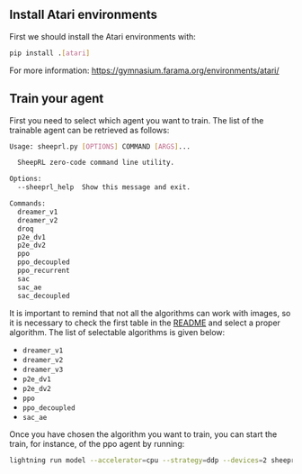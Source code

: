 ## Install Atari environments
First we should install the Atari environments with:

```bash
pip install .[atari]
```

For more information: https://gymnasium.farama.org/environments/atari/ 

## Train your agent
First you need to select which agent you want to train. The list of the trainable agent can be retrieved as follows:

```bash
Usage: sheeprl.py [OPTIONS] COMMAND [ARGS]...

  SheepRL zero-code command line utility.

Options:
  --sheeprl_help  Show this message and exit.

Commands:
  dreamer_v1
  dreamer_v2
  droq
  p2e_dv1
  p2e_dv2
  ppo
  ppo_decoupled
  ppo_recurrent
  sac
  sac_ae
  sac_decoupled
```

It is important to remind that not all the algorithms can work with images, so it is necessary to check the first table in the [README](../README.md) and select a proper algorithm.
The list of selectable algorithms is given below:
* `dreamer_v1`
* `dreamer_v2`
* `dreamer_v3`
* `p2e_dv1`
* `p2e_dv2`
* `ppo`
* `ppo_decoupled`
* `sac_ae`

Once you have chosen the algorithm you want to train, you can start the train, for instance, of the ppo agent by running:

```bash
lightning run model --accelerator=cpu --strategy=ddp --devices=2 sheeprl.py ppo exp=ppo env=atari env.env.id=PongNoFrameskip-v4 cnn_keys.encoder=[rgb]
```